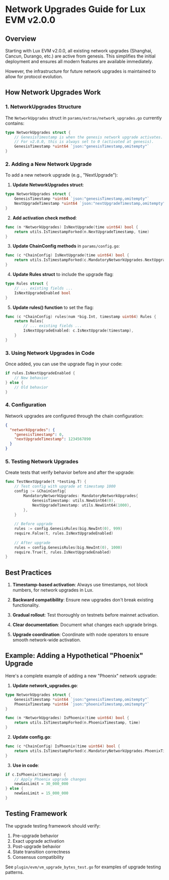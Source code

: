 # Network Upgrades Guide for Lux EVM v2.0.0

## Overview

Starting with Lux EVM v2.0.0, all existing network upgrades (Shanghai, Cancun, Durango, etc.) are active from genesis. This simplifies the initial deployment and ensures all modern features are available immediately.

However, the infrastructure for future network upgrades is maintained to allow for protocol evolution.

## How Network Upgrades Work

### 1. NetworkUpgrades Structure

The `NetworkUpgrades` struct in `params/extras/network_upgrades.go` currently contains:

```go
type NetworkUpgrades struct {
    // GenesisTimestamp is when the genesis network upgrade activates.
    // For v2.0.0, this is always set to 0 (activated at genesis).
    GenesisTimestamp *uint64 `json:"genesisTimestamp,omitempty"`
}
```

### 2. Adding a New Network Upgrade

To add a new network upgrade (e.g., "NextUpgrade"):

1. **Update NetworkUpgrades struct**:
```go
type NetworkUpgrades struct {
    GenesisTimestamp *uint64 `json:"genesisTimestamp,omitempty"`
    NextUpgradeTimestamp *uint64 `json:"nextUpgradeTimestamp,omitempty"`
}
```

2. **Add activation check method**:
```go
func (n *NetworkUpgrades) IsNextUpgrade(time uint64) bool {
    return utils.IsTimestampForked(n.NextUpgradeTimestamp, time)
}
```

3. **Update ChainConfig methods** in `params/config.go`:
```go
func (c *ChainConfig) IsNextUpgrade(time uint64) bool {
    return utils.IsTimestampForked(c.MandatoryNetworkUpgrades.NextUpgradeTimestamp, time)
}
```

4. **Update Rules struct** to include the upgrade flag:
```go
type Rules struct {
    // ... existing fields ...
    IsNextUpgradeEnabled bool
}
```

5. **Update rules() function** to set the flag:
```go
func (c *ChainConfig) rules(num *big.Int, timestamp uint64) Rules {
    return Rules{
        // ... existing fields ...
        IsNextUpgradeEnabled: c.IsNextUpgrade(timestamp),
    }
}
```

### 3. Using Network Upgrades in Code

Once added, you can use the upgrade flag in your code:

```go
if rules.IsNextUpgradeEnabled {
    // New behavior
} else {
    // Old behavior
}
```

### 4. Configuration

Network upgrades are configured through the chain configuration:

```json
{
  "networkUpgrades": {
    "genesisTimestamp": 0,
    "nextUpgradeTimestamp": 1234567890
  }
}
```

### 5. Testing Network Upgrades

Create tests that verify behavior before and after the upgrade:

```go
func TestNextUpgrade(t *testing.T) {
    // Test config with upgrade at timestamp 1000
    config := &ChainConfig{
        MandatoryNetworkUpgrades: MandatoryNetworkUpgrades{
            GenesisTimestamp: utils.NewUint64(0),
            NextUpgradeTimestamp: utils.NewUint64(1000),
        },
    }
    
    // Before upgrade
    rules := config.GenesisRules(big.NewInt(0), 999)
    require.False(t, rules.IsNextUpgradeEnabled)
    
    // After upgrade
    rules = config.GenesisRules(big.NewInt(0), 1000)
    require.True(t, rules.IsNextUpgradeEnabled)
}
```

## Best Practices

1. **Timestamp-based activation**: Always use timestamps, not block numbers, for network upgrades in Lux.

2. **Backward compatibility**: Ensure new upgrades don't break existing functionality.

3. **Gradual rollout**: Test thoroughly on testnets before mainnet activation.

4. **Clear documentation**: Document what changes each upgrade brings.

5. **Upgrade coordination**: Coordinate with node operators to ensure smooth network-wide activation.

## Example: Adding a Hypothetical "Phoenix" Upgrade

Here's a complete example of adding a new "Phoenix" network upgrade:

1. **Update network_upgrades.go**:
```go
type NetworkUpgrades struct {
    GenesisTimestamp *uint64 `json:"genesisTimestamp,omitempty"`
    PhoenixTimestamp *uint64 `json:"phoenixTimestamp,omitempty"`
}

func (n *NetworkUpgrades) IsPhoenix(time uint64) bool {
    return utils.IsTimestampForked(n.PhoenixTimestamp, time)
}
```

2. **Update config.go**:
```go
func (c *ChainConfig) IsPhoenix(time uint64) bool {
    return utils.IsTimestampForked(c.MandatoryNetworkUpgrades.PhoenixTimestamp, time)
}
```

3. **Use in code**:
```go
if c.IsPhoenix(timestamp) {
    // Apply Phoenix upgrade changes
    newGasLimit = 30_000_000
} else {
    newGasLimit = 15_000_000
}
```

## Testing Framework

The upgrade testing framework should verify:

1. Pre-upgrade behavior
2. Exact upgrade activation
3. Post-upgrade behavior
4. State transition correctness
5. Consensus compatibility

See `plugin/evm/vm_upgrade_bytes_test.go` for examples of upgrade testing patterns.